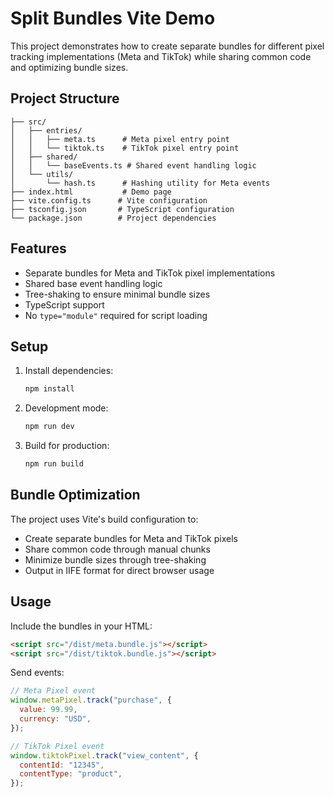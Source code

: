 # Split Bundles Vite Demo

This project demonstrates how to create separate bundles for different pixel tracking implementations (Meta and TikTok) while sharing common code and optimizing bundle sizes.

## Project Structure

```
├── src/
│   ├── entries/
│   │   ├── meta.ts      # Meta pixel entry point
│   │   └── tiktok.ts    # TikTok pixel entry point
│   ├── shared/
│   │   └── baseEvents.ts # Shared event handling logic
│   └── utils/
│       └── hash.ts      # Hashing utility for Meta events
├── index.html           # Demo page
├── vite.config.ts      # Vite configuration
├── tsconfig.json       # TypeScript configuration
└── package.json        # Project dependencies
```

## Features

- Separate bundles for Meta and TikTok pixel implementations
- Shared base event handling logic
- Tree-shaking to ensure minimal bundle sizes
- TypeScript support
- No `type="module"` required for script loading

## Setup

1. Install dependencies:

   ```bash
   npm install
   ```

2. Development mode:

   ```bash
   npm run dev
   ```

3. Build for production:
   ```bash
   npm run build
   ```

## Bundle Optimization

The project uses Vite's build configuration to:

- Create separate bundles for Meta and TikTok pixels
- Share common code through manual chunks
- Minimize bundle sizes through tree-shaking
- Output in IIFE format for direct browser usage

## Usage

Include the bundles in your HTML:

```html
<script src="/dist/meta.bundle.js"></script>
<script src="/dist/tiktok.bundle.js"></script>
```

Send events:

```javascript
// Meta Pixel event
window.metaPixel.track("purchase", {
  value: 99.99,
  currency: "USD",
});

// TikTok Pixel event
window.tiktokPixel.track("view_content", {
  contentId: "12345",
  contentType: "product",
});
```
